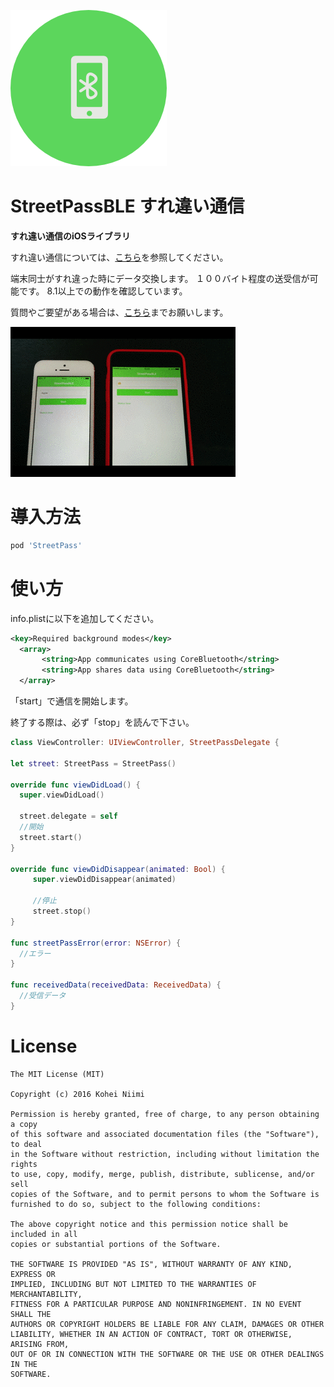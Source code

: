 ![header](https://raw.githubusercontent.com/gupuru/StreetPassBLE-iOS/assets/icon.png)

# StreetPassBLE すれ違い通信

**すれ違い通信のiOSライブラリ**

すれ違い通信については、[こちら](https://ja.wikipedia.org/wiki/%E3%81%99%E3%82%8C%E3%81%A1%E3%81%8C%E3%81%84%E9%80%9A%E4%BF%A1)を参照してください。

端末同士がすれ違った時にデータ交換します。
１００バイト程度の送受信が可能です。
8.1以上での動作を確認しています。

質問やご要望がある場合は、[こちら](https://github.com/gupuru/StreetPassBLE-iOS/issues/8)までお願いします。

![Animation](https://raw.githubusercontent.com/gupuru/StreetPassBLE-iOS/assets/demo.gif)

# 導入方法

``` ruby
pod 'StreetPass'
```

# 使い方

info.plistに以下を追加してください。

``` xml
<key>Required background modes</key>
  <array>
       <string>App communicates using CoreBluetooth</string>
       <string>App shares data using CoreBluetooth</string>
  </array>
```

「start」で通信を開始します。

終了する際は、必ず「stop」を読んで下さい。


``` swift
class ViewController: UIViewController, StreetPassDelegate {

let street: StreetPass = StreetPass()

override func viewDidLoad() {
  super.viewDidLoad()

  street.delegate = self
  //開始
  street.start()
}

override func viewDidDisappear(animated: Bool) {
     super.viewDidDisappear(animated)

     //停止
     street.stop()
}

func streetPassError(error: NSError) {
  //エラー
}

func receivedData(receivedData: ReceivedData) {
  //受信データ
}
```

# License

```
The MIT License (MIT)

Copyright (c) 2016 Kohei Niimi

Permission is hereby granted, free of charge, to any person obtaining a copy
of this software and associated documentation files (the "Software"), to deal
in the Software without restriction, including without limitation the rights
to use, copy, modify, merge, publish, distribute, sublicense, and/or sell
copies of the Software, and to permit persons to whom the Software is
furnished to do so, subject to the following conditions:

The above copyright notice and this permission notice shall be included in all
copies or substantial portions of the Software.

THE SOFTWARE IS PROVIDED "AS IS", WITHOUT WARRANTY OF ANY KIND, EXPRESS OR
IMPLIED, INCLUDING BUT NOT LIMITED TO THE WARRANTIES OF MERCHANTABILITY,
FITNESS FOR A PARTICULAR PURPOSE AND NONINFRINGEMENT. IN NO EVENT SHALL THE
AUTHORS OR COPYRIGHT HOLDERS BE LIABLE FOR ANY CLAIM, DAMAGES OR OTHER
LIABILITY, WHETHER IN AN ACTION OF CONTRACT, TORT OR OTHERWISE, ARISING FROM,
OUT OF OR IN CONNECTION WITH THE SOFTWARE OR THE USE OR OTHER DEALINGS IN THE
SOFTWARE.
```
